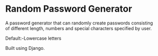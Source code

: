 # Random Password Generator

A password generator that can randomly create passwords consisting <br>
of different length, numbers and special characters specified by user.

Default:-Lowercase letters

Built using Django.